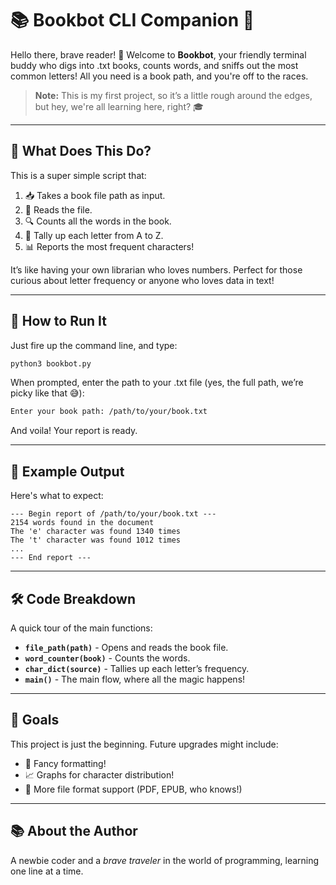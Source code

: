 # 📚 Bookbot CLI Companion 🤖

Hello there, brave reader! 👋 Welcome to **Bookbot**, your friendly terminal buddy who digs into .txt books, counts words, and sniffs out the most common letters! All you need is a book path, and you're off to the races.

> **Note:** This is my first project, so it’s a little rough around the edges, but hey, we're all learning here, right? 🎓

---

## 🧐 What Does This Do?

This is a super simple script that:
1. 📥 Takes a book file path as input.
2. 📖 Reads the file.
3. 🔍 Counts all the words in the book.
4. 🔢 Tally up each letter from A to Z.
5. 📊 Reports the most frequent characters!

It’s like having your own librarian who loves numbers. Perfect for those curious about letter frequency or anyone who loves data in text!

---

## 🚀 How to Run It

Just fire up the command line, and type:

```bash
python3 bookbot.py
```

When prompted, enter the path to your .txt file (yes, the full path, we’re picky like that 😅):

```bash
Enter your book path: /path/to/your/book.txt
```

And voila! Your report is ready.

---

## 📜 Example Output

Here's what to expect:

```
--- Begin report of /path/to/your/book.txt ---
2154 words found in the document
The 'e' character was found 1340 times
The 't' character was found 1012 times
...
--- End report ---
```

---

## 🛠 Code Breakdown

A quick tour of the main functions:

- **`file_path(path)`** - Opens and reads the book file.
- **`word_counter(book)`** - Counts the words.
- **`char_dict(source)`** - Tallies up each letter’s frequency.
- **`main()`** - The main flow, where all the magic happens!

---

## 🎯 Goals

This project is just the beginning. Future upgrades might include:
- 🎨 Fancy formatting!
- 📈 Graphs for character distribution!
- 🤔 More file format support (PDF, EPUB, who knows!)

---

## 📚 About the Author

A newbie coder and a *brave traveler* in the world of programming, learning one line at a time.
